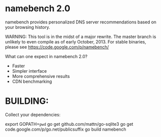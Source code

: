 namebench 2.0
=============
namebench provides personalized DNS server recommendations based on your
browsing history.

WARNING: This tool is in the midst of a major rewrite. The master branch is
unlikely to even compile as of early October, 2013. For stable binaries,
please see https://code.google.com/p/namebench/

What can one expect in namebench 2.0?

* Faster
* Simpler interface
* More comprehensive results
* CDN benchmarking


BUILDING:
=========
Collect your dependencies:

export GOPATH=`pwd`
go get github.com/mattn/go-sqlite3
go get code.google.com/p/go.net/publicsuffix
go build namebench


